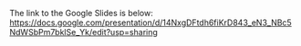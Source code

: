 The link to the Google Slides is below:
https://docs.google.com/presentation/d/14NxgDFtdh6fiKrD843_eN3_NBc5NdWSbPm7bklSe_Yk/edit?usp=sharing
